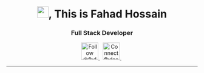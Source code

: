 <h1 align="center">
  <img alt="wave" src="https://user-images.githubusercontent.com/30201930/138713813-b8b7dc73-f5ee-4ca3-a03f-0e25e58e209a.gif" width="30" />, This is Fahad Hossain
</h1>

<h3 align="center">Full Stack Developer</h3>
<!-- <br />
<p>
  <strong>
    Working to open-source is kind of a hobby for me. It brings a lot of skills and pleases my mind at the same time. If you like my work, please consider supporting which will help me a lot to keep it up. Thanks
  </strong>
</p>

<hr> -->

<p align="center">
  <a href="https://twitter.com/intent/follow?screen_name=fahadlabs">
    <img src="https://user-images.githubusercontent.com/30201930/138586507-3a30ffc6-f164-46ff-bc62-ba2fd927917f.png" height="45" alt="Follow @fhdaax" title="Follow fhdaax" />
  </a>
  &nbsp;
  <a href="https://www.linkedin.com/in/fahadlabs">
    <img src="https://user-images.githubusercontent.com/30201930/138586573-123cfc62-0fba-41c9-ab8b-125ca6aae25b.png" height="45" alt="Connect fhdaax" title="Connect fhdaax">
  </a>
  &nbsp;
<!--   <a href="https://www.buymeacoffee.com/fhdaax">
    <img src="https://user-images.githubusercontent.com/30201930/138586625-1641f74c-2e46-4894-9a0d-25756ef84ef3.png" height="45" alt="Support fhdaax" title="Support fhdaax">
  </a> -->
</p>
<!--
<hr />
<p align="center">
  <img alt="fhdaax" src="https://user-images.githubusercontent.com/30201930/138695978-dd7fca89-da56-4780-bed7-f777cfda63db.png" width="100%" />
</p>
-->

<!-- <p>
  <small>
    If my expertise and the project of your company || team share the same technologies, you are welcome to offer me a position.
  </small>
</p> -->
<hr />
